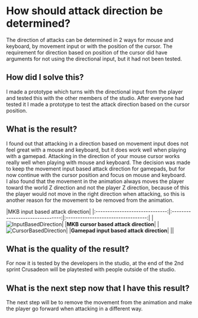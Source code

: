 # How should attack direction be determined?
The direction of attacks can be determined in 2 ways for mouse and keyboard, by movement input or with the position of the cursor. 
The requirement for direction based on position of the cursor did have arguments for not using the directional input, but it had not been tested. 

## How did I solve this?
I made a prototype which turns with the directional input from the player and tested this with the other members of the studio. 
After everyone had tested it I made a prototype to test the attack direction based on the cursor position. 

## What is the result?
I found out that attacking in a direction based on movement input does not feel great with a mouse and keyboard, 
but it does work well when playing with a gamepad. Attacking in the direction of your mouse cursor works really well when
playing with mouse and keyboard. The decision was made to keep the movement input based attack direction for gamepads, but
for now continue with the cursor position and focus on mouse and keyboard.   
I also found that the movement in the animation always moves the player toward the world Z direction and not the player Z direction,
because of this the player would not move in the right direction when attacking, so this is another reason for the movement to be removed from the animation.

|MKB input based attack direction|
|:------------------------------:|:-------------------------------:|:----------------------------------:|
|![InputBasedDirection](https://github.com/Timsel1/S6-Portfolio/assets/90602424/ba6987c7-6505-476b-afb7-f64638146eb4)|
|__MKB cursor based attack direction__|
|![CursorBasedDirection](https://github.com/Timsel1/S6-Portfolio/assets/90602424/79146876-da2a-4c15-90cd-dd1a87f956d0)|
|__Gamepad input based attack direction__|
||

## What is the quality of the result?
For now it is tested by the developers in the studio, at the end of the 2nd sprint Crusadeon will be playtested with people outside of the studio.

## What is the next step now that I have this result?
The next step will be to remove the movement from the animation and make the player go forward when attacking in a different way.
